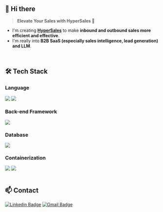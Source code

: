 <!--
**changduckGO/changduckGO** is a ✨ _special_ ✨ repository because its `README.md` (this file) appears on your GitHub profile.

Here are some ideas to get you started:

- 🔭 I’m currently working on ...
- 🌱 I’m currently learning ...
- 👯 I’m looking to collaborate on ...
- 🤔 I’m looking for help with ...
- 💬 Ask me about ...
- 📫 How to reach me: ...
- 😄 Pronouns: ...
- ⚡ Fun fact: ...

## Hi there👋 
- I'm **Software Engineer**
- I'm working in **Seoul, South Korea**
- I'm especially interested in **FastAPI and MongoDB, Cloud Architecture, LLM**

## <center>🌟changduckGO</center>
<div align=center>
  <a href="https://hits.seeyoufarm.com"><img src="https://hits.seeyoufarm.com/api/count/incr/badge.svg?url=https%3A%2F%2Fgithub.com%2FchangduckGO&count_bg=%2379C83D&title_bg=%23555555&icon=pytorch.svg&icon_color=%2319D597&title=hits&edge_flat=false"/></a>
</div>

  
[![changduckGO's GitHub stats](https://github-readme-stats.vercel.app/api?username=changduckGO&&theme=vue)](https://github.com/changduckGO/github-readme-stats)
-->
## 👋 Hi there 
> **Elevate Your Sales with HyperSales 🚀**
- I'm creating **[HyperSales](https://hypersales.ai)** to make **inbound and outbound sales more efficient and effective**.
- I'm really into **B2B SaaS (especially sales intelligence, lead generation) and LLM**.
<br>

## 🛠 Tech Stack 
### Language 
<div>
  <img src="https://img.shields.io/badge/Python-3766AB?style=flat-square&logo=Python&logoColor=white"/>
  <img src="https://img.shields.io/badge/Go-00ADD8?logo=go&style=flat-square&logoColor=white"/>
</div>

### Back-end Framework
<div>
  <img src="https://img.shields.io/badge/FastAPI-009688?style=flat-square&logo=FastAPI&logoColor=white"/>
</div>

### Database
<div>
  <img src="https://img.shields.io/badge/MongoDB-4EA94B?style=flat-square&logo=mongodb&logoColor=white"/>
</div>

### Containerization
<div>
  <img src="https://img.shields.io/badge/Docker-2CA5E0?style=flat-square&logo=docker&logoColor=white"/>
  <img src="https://img.shields.io/badge/ECS-232F3E?style=flat-square&logo=amazon-ecs&logoColor=FF9900"/>
</div>
<br>

## 📫 Contact
[![Linkedin Badge](https://img.shields.io/badge/-LinkedIn-blue?style=flat-square&logo=Linkedin&logoColor=white&link=https://www.linkedin.com/in/%EC%B0%BD%EB%8D%95-%EC%84%9C-269574242/)](https://www.linkedin.com/in/%EC%B0%BD%EB%8D%95-%EC%84%9C-269574242/)
[![Gmail Badge](https://img.shields.io/badge/Gmail-d14836?style=flat-square&logo=Gmail&logoColor=white&link=mailto:scd0317@gmail.com)](mailto:scd0317@gmail.com)
